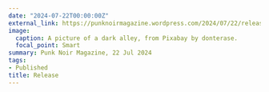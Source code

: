 ```yaml
---
date: "2024-07-22T00:00:00Z"
external_link: https://punknoirmagazine.wordpress.com/2024/07/22/release-a-limbo-short-by-fiona-h-evans/
image:
  caption: A picture of a dark alley, from Pixabay by donterase.
  focal_point: Smart
summary: Punk Noir Magazine, 22 Jul 2024
tags:
- Published
title: Release
---
```

<!--
Image by <a href="https://pixabay.com/users/donterase-1070369/?utm_source=link-attribution&utm_medium=referral&utm_campaign=image&utm_content=789626">donterase</a> from <a href="https://pixabay.com//?utm_source=link-attribution&utm_medium=referral&utm_campaign=image&utm_content=789626">Pixabay</a>
-->